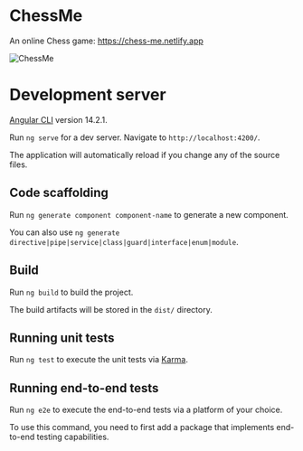 # ChessMe

An online Chess game: https://chess-me.netlify.app

![ChessMe](https://github.com/sdulal123/chessMe/assets/86375908/fcaa7a1c-2ac0-4640-8bbe-3addd535c1f7)

# Development server

[Angular CLI](https://github.com/angular/angular-cli) version 14.2.1.

Run `ng serve` for a dev server. Navigate to `http://localhost:4200/`. 

The application will automatically reload if you change any of the source files.

## Code scaffolding

Run `ng generate component component-name` to generate a new component. 

You can also use `ng generate directive|pipe|service|class|guard|interface|enum|module`.

## Build

Run `ng build` to build the project. 

The build artifacts will be stored in the `dist/` directory.

## Running unit tests

Run `ng test` to execute the unit tests via [Karma](https://karma-runner.github.io).

## Running end-to-end tests

Run `ng e2e` to execute the end-to-end tests via a platform of your choice. 

To use this command, you need to first add a package that implements end-to-end testing capabilities.
